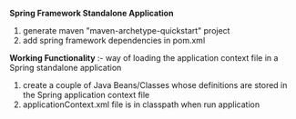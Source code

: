 **Spring Framework Standalone Application**
1) generate maven "maven-archetype-quickstart" project
2) add spring framework dependencies in pom.xml

**Working Functionality** :- way of loading the application context file in a Spring standalone application
1. create a couple of Java Beans/Classes whose definitions are stored in the Spring application context file
2. applicationContext.xml file is in classpath when run application